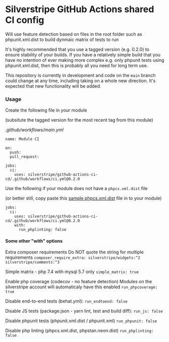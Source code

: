 # Silverstripe GitHub Actions shared CI config

Will use feature detection based on files in the root folder such as phpunit.xml.dist to build dynmaic matrix of tests to run

It's highly recommended that you use a tagged version (e.g. 0.2.0) to ensure stability of your builds. If you have a relatively simple build that you have no intention of ever making more complex e.g. only phpunit tests using phpunit.xml.dist, then this is probably all you need for long term use.

This repository is currently in development and code on the `main` branch could change at any time, including taking on a whole new direction. It's expected that new functionality will be added.

### Usage

Create the following file in your module

(subsitute the tagged version for the most recent tag from this module)

*.github/workflows/main.yml*
```
name: Module CI

on:
  push:
  pull_request:

jobs:
  ci:
    uses: silverstripe/github-actions-ci-cd/.github/workflows/ci.yml@0.2.0
```

Use the following if your module does not have a `phpcs.xml.dist` file

(or better still, copy paste this [sample phpcs.xml.dist](https://raw.githubusercontent.com/silverstripe/silverstripe-elemental/4/phpcs.xml.dist) file in to your module)

```
jobs:
  ci:
    uses: silverstripe/github-actions-ci-cd/.github/workflows/ci.yml@0.2.0
    with:
      run_phplinting: false
```

#### Some other "with" options

Extra composer requirements
Do NOT quote the string for multiple requirements
`composer_require_extra: silverstripe/widgets:^2 silverstripe/comments:^3`

Simple matrix - php 7.4 with mysql 5.7 only
`simple_matrix: true`

Enable php coverage (codecov - no feature detection)
Modules on the silverstripe account will automaticaly have this enabled
`run_phpcoverage: true`

Disable end-to-end tests (behat.yml):
`run_endtoend: false`

Disable JS tests (package.json - yarn lint, test and build diff):
`run_js: false`

Disable phpunit tests (phpunit.xml.dist / phpunit.xml)
`run_phpunit: false`

Disable php linting (phpcs.xml.dist, phpstan.neon.dist)
`run_phplinting: false`

